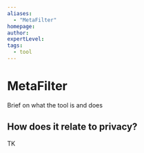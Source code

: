 ```yaml
---
aliases:
  - "MetaFilter"
homepage: 
author: 
expertLevel: 
tags:
  - tool
---
```

# MetaFilter

Brief on what the tool is and does 

## How does it relate to privacy?

TK 

